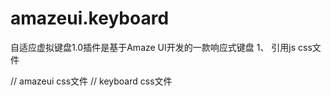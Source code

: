 # amazeui.keyboard
自适应虚拟键盘1.0插件是基于Amaze UI开发的一款响应式键盘
1、	引用js css文件
  <link rel="stylesheet" href="amazeui.min.css">// amazeui  css文件
  <link rel="stylesheet" href="amazeui.keyboard.min.css">// keyboard  css文件
  <script type="text/javascript" src="jquery.min.js">// jquery 文件
  <script type="text/javascript" src="amazeui.min.js">// amazeui js 文件
  <script type="text/javascript" src="amazeui.keyboard.min.js">// keyboard  js 文件
2、	设置class类或ID
  <input class="keyboard" /> 
  <textarea id="keyboard" ></textarea>
3、	最后一步,绑定事件
  $('.keyboard').keyboard({ type: 'English' });
  $('#keyboard').keyboard({ type: 'English' });
键盘功能API
  type: English、Number、Chinese(英文、数字、中文)
  upset: true、false(开启混淆,中文键盘是没有这个功能的)
  extend: true、false(开启符号扩展,中文键盘是自带这个功能不能关闭)
  $().keyboard_End();(关闭键盘,考虑到需要做点击键盘以外的地方关闭键盘)
